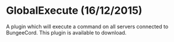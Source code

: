 # GlobalExecute (16/12/2015)
A plugin which will execute a command on all servers connected to BungeeCord. This plugin is available to download.
